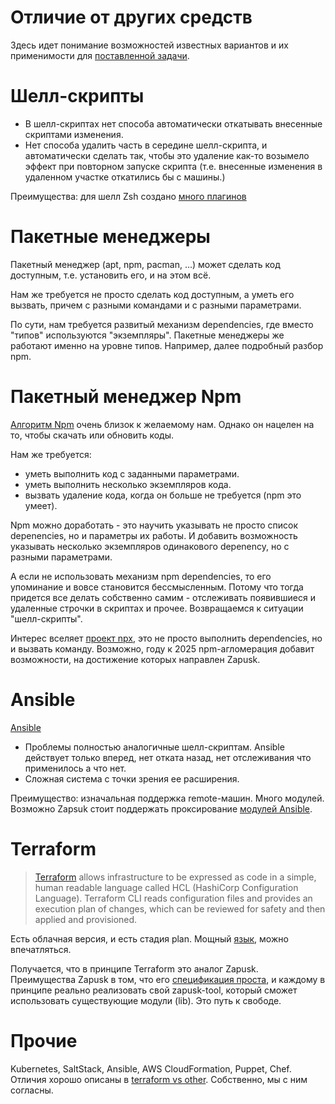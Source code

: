 Отличие от других средств
=========================
Здесь идет понимание возможностей известных вариантов и их применимости для [поставленной задачи](1-task.md).

# Шелл-скрипты
* В шелл-скриптах нет способа автоматически откатывать внесенные скриптами изменения.
* Нет способа удалить часть в середине шелл-скрипта, и автоматически сделать так,
чтобы это удаление как-то возымело эффект при повторном запуске скрипта
(т.е. внесенные изменения в удаленном участке откатились бы с машины.)

Преимущества: для шелл Zsh создано [много плагинов](https://github.com/ohmyzsh/ohmyzsh/wiki/Plugins)

# Пакетные менеджеры
Пакетный менеджер (apt, npm, pacman, ...) может сделать код доступным, т.е. установить его, и на этом всё.

Нам же требуется не просто сделать код доступным, а уметь его вызвать, причем с разными командами и с разными параметрами.

По сути, нам требуется развитый механизм dependencies, где вместо "типов" используются "экземпляры".
Пакетные менеджеры же работают именно на уровне типов. Например, далее подробный разбор npm.

# Пакетный менеджер Npm

[Алгоритм Npm](https://docs.npmjs.com/cli/install#algorithm) очень близок к желаемому нам.
Однако он нацелен на то, чтобы скачать или обновить коды.

Нам же требуется:
- уметь выполнить код с заданными параметрами.
- уметь выполнить несколько экземпляров кода.
- вызвать удаление кода, когда он больше не требуется (npm это умеет).

Npm можно доработать - это научить указывать не просто список depenencies, 
но и параметры их работы. И добавить возможность указывать несколько экземпляров 
одинакового depenency, но с разными параметрами.

А если не использовать механизм npm dependencies, то его упоминание и вовсе становится бессмысленным. 
Потому что тогда придется все делать собственно самим - отслеживать появившиеся и удаленные
строчки в скриптах и прочее. Возвращаемся к ситуации "шелл-скрипты".

Интерес вселяет [проект npx](https://medium.com/devschacht/introducing-npx-an-npm-package-runner-a72a658cd9e6), 
это не просто выполнить dependencies, но и вызвать команду. Возможно, году к 2025 npm-агломерация добавит возможности,
на достижение которых направлен Zapusk.

# Ansible
[Ansible](https://ru.wikipedia.org/wiki/Ansible)
* Проблемы полностью аналогичные шелл-скриптам. Ansible действует только вперед, нет отката назад,
нет отслеживания что применилось а что нет.
* Сложная система с точки зрения ее расширения.

Преимущество: изначальная поддержка remote-машин. Много модулей. Возможно Zapsuk стоит поддержать проксирование
[модулей Ansible](https://docs.ansible.com/ansible/latest/modules/modules_by_category.html).

# Terraform
> [Terraform](https://www.terraform.io/) allows infrastructure to be expressed as code in a simple, 
> human readable language called HCL (HashiCorp Configuration Language). Terraform CLI reads configuration files 
> and provides an execution plan of changes, which can be reviewed for safety and then applied and provisioned.

Есть облачная версия, и есть стадия plan. Мощный [язык](https://www.terraform.io/docs/configuration/index.html), можно впечатляться.

Получается, что в принципе Terraform это аналог Zapusk. Преимущества Zapusk в том, что 
его [спецификация проста](https://github.com/pavelvasev/zapusk/blob/master/spec-1.md),
и каждому в принципе реально реализовать свой zapusk-tool, который сможет использовать существующие модули (lib).
Это путь к свободе.

# Прочие
Kubernetes, SaltStack, Ansible, AWS CloudFormation, Puppet, Chef.
Отличия хорошо описаны в [terraform vs other](https://www.terraform.io/intro/vs/chef-puppet.html).
Собственно, мы с ним согласны.
